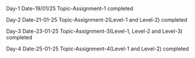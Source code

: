 Day-1
Date-19/01/25
Topic-Assignment-1 completed

Day-2
Date-21-01-25
Topic-Assignment-2(Level-1 and Level-2) completed

Day-3
Date-23-01-25
Topic-Assignment-3(Level-1, Level-2 and Level-3) completed

Day-4
Date-25-01-25
Topic-Assignment-4(Level-1 and Level-2) completed
